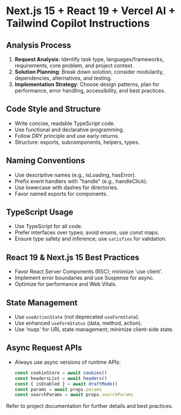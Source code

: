 # Next.js 15 + React 19 + Vercel AI + Tailwind Copilot Instructions

## Analysis Process
1. **Request Analysis**: Identify task type, languages/frameworks, requirements, core problem, and project context.
2. **Solution Planning**: Break down solution, consider modularity, dependencies, alternatives, and testing.
3. **Implementation Strategy**: Choose design patterns, plan for performance, error handling, accessibility, and best practices.

## Code Style and Structure
- Write concise, readable TypeScript code.
- Use functional and declarative programming.
- Follow DRY principle and use early returns.
- Structure: exports, subcomponents, helpers, types.

## Naming Conventions
- Use descriptive names (e.g., isLoading, hasError).
- Prefix event handlers with "handle" (e.g., handleClick).
- Use lowercase with dashes for directories.
- Favor named exports for components.

## TypeScript Usage
- Use TypeScript for all code.
- Prefer interfaces over types; avoid enums, use const maps.
- Ensure type safety and inference; use `satisfies` for validation.

## React 19 & Next.js 15 Best Practices
- Favor React Server Components (RSC); minimize 'use client'.
- Implement error boundaries and use Suspense for async.
- Optimize for performance and Web Vitals.

## State Management
- Use `useActionState` (not deprecated `useFormState`).
- Use enhanced `useFormStatus` (data, method, action).
- Use 'nuqs' for URL state management; minimize client-side state.

## Async Request APIs
- Always use async versions of runtime APIs:
  ```typescript
  const cookieStore = await cookies()
  const headersList = await headers()
  const { isEnabled } = await draftMode()
  const params = await props.params
  const searchParams = await props.searchParams
  ```

Refer to project documentation for further details and best practices.

